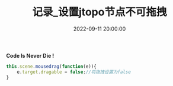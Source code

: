 ﻿---
title: 记录_设置jtopo节点不可拖拽
type: 'tags'
categories: ['Web']
date: 2022-09-11 20:00:00

---

**Code Is Never Die !**

```javascript
this.scene.mousedrag(function(e)){
	e.target.dragable = false;//将拖拽设置为false
}
```

